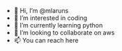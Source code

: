- 👋 Hi, I’m @mlaruns
- 👀 I’m interested in coding
- 🌱 I’m currently learning python
- 💞️ I’m looking to collaborate on aws
- 📫 You can reach here

<!---
mlaruns/mlaruns is a ✨ special ✨ repository because its `README.md` (this file) appears on your GitHub profile.
You can click the Preview link to take a look at your changes.
--->
